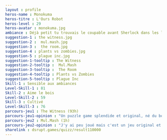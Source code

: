 ```yaml
---
layout : profile
heros-name : Monokuma
heros-titre : L'Ours Robot
heros-level : 29
heros-avatar : monokuma.jpg
ambiance : Déjà petit tu trouvais le coupable avant Sherlock dans les livres de Conan Doyle et tu n'as fait que t'améliorer avec les jeux vidéo.
suggestion-1 : the witness.jpg
suggestion-2 :  mul.mash.jpg
suggestion-3 :  the room.jpg
suggestion-4 : plants vs zombies.jpg
suggestion-5 : plague inc.jpg
suggestion-1-tooltip : The Witness
suggestion-2-tooltip :  Mul.Mash
suggestion-3-tooltip :  The Room
suggestion-4-tooltip : Plants vs Zombies
suggestion-5-tooltip : Plague Inc
Skill-1 : Sensible aux ambiances
Level-Skill-1 : 81
Skill-2 : Aime le bois
Level-Skill-2 : 59
Skill-3 : Cultivé
Level-Skill-3 : 76
parcours-jeu1 : The Witness (93h)
parcours-jeu1-opinion : "Un puzzle game splendide et original, né du bouillonnant esprit du designer Jon Blow. Des centaines de puzzles dans un monde en 3D avec un design pastel enchanteur. J'ai tout terminé même si pour certains j'ai quand même du chercher des solutions en ligne"
parcours-jeu2 : Mul.Mash (1h)
parcours-jeu2-opinion : "J'y ai peu joué mais c'est un jeu original et je le marque surtout pour le nom improbable :)"
sharelink : dsrupt.games/quizz/result110000
---
```

